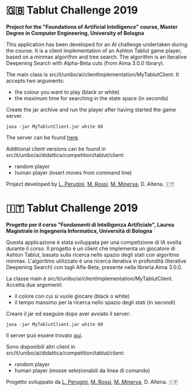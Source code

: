 # :uk: Tablut Challenge 2019

**Project for the "Foundations of Artificial Intelligence" course, Master Degree in Computer Engineering, University of Bologna**


This application has been developed for an AI challenge undertaken during the course.
It is a client implementation of an Ashton Tablut game player, based on a minmax algorithm and tree search.
The algorithm is an Iterative Deepening Search with Alpha-Beta cuts (from Aima 3.0.0 library).


The main class is src/it/unibo/ai/clientImplementation/MyTablutClient. It accepts two arguments:
- the colour you want to play (black or white)
- the maximum time for searching in the state space (in seconds)


Create the jar archive and run the player after having started the game server.
```
java -jar MyTablutClient.jar white 60
```


The server can be found [here](https://github.com/AGalassi/TablutCompetition).


Additional client versions can be found in src/it/unibo/ai/didattica/competition/tablut/client:
- random player
- human player (insert moves from command line)


Project developed by [L. Perugini](https://github.com/leonardoperu), [M. Rossi](https://github.com/smartisrossi), [M. Minerva](https://github.com/mminerva), D. Altena. :it:


# :it: Tablut Challenge 2019

**Progetto per il corso "Fondamenti di Intelligenza Artificiale", Laurea Magistrale in Ingegneria Informatica, Università di Bologna**


Questa applicazione è stata sviluppata per una competizione di IA svolta durante il corso.
Il progetto è un client che implementa un giocatore di Ashton Tablut, basato sulla ricerca nello spazio degli stati con algoritmo minmax. L'algoritmo utilizzato è una ricerca iterativa in profondità (Iterative Deepening Search) con tagli Alfa-Beta, presente nella libreria Aima 3.0.0.


La classe main è src/it/unibo/ai/clientImplementation/MyTablutClient. Accetta due argomenti:
- il colore con cui si vuole giocare (black o white)
- il tempo massimo per la ricerca nello spazio degli stati (in secondi)


Creare il jar ed eseguire dopo aver avviato il server:
```
java -jar MyTablutClient.jar white 60
```


Il server può essere trovato [qui](https://github.com/AGalassi/TablutCompetition).


Sono disponibili altri client in src/it/unibo/ai/didattica/competition/tablut/client:
- random player
- human player (mosse selezionabili da linea di comando)


Progetto sviluppato da [L. Perugini](https://github.com/leonardoperu), [M. Rossi](https://github.com/smartisrossi), [M. Minerva](https://github.com/mminerva), D. Altena. :it:


